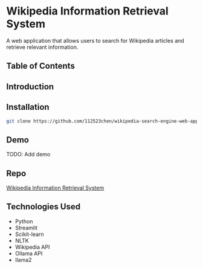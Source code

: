 # Wikipedia Information Retrieval System

A web application that allows users to search for Wikipedia articles and retrieve relevant information.

## Table of Contents

## Introduction

## Installation

```bash
git clone https://github.com/112523chen/wikipedia-search-engine-web-app.git
```

## Demo

TODO: Add demo

## Repo

[Wikipedia Information Retrieval System](https://github.com/112523chen/wikipedia-search-engine-web-app)

## Technologies Used

- Python
- Streamlit
- Scikit-learn
- NLTK
- Wikipedia API
- Ollama API
- llama2

